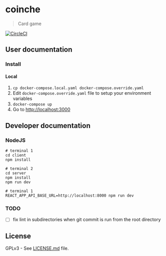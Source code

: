 # coinche

> Card game

[![CircleCI](https://circleci.com/gh/Oliboy50/coinche.svg?style=svg)](https://circleci.com/gh/Oliboy50/coinche)

## User documentation

### Install

#### Local

1. `cp docker-compose.local.yaml docker-compose.override.yaml`
1. Edit `docker-compose.override.yaml` file to setup your environment variables
1. `docker-compose up`
1. Go to [http://localhost:3000](http://localhost:3000)

## Developer documentation

### NodeJS

```shell
# terminal 1
cd client
npm install

# terminal 2
cd server
npm install
npm run dev

# terminal 1
REACT_APP_API_BASE_URL=http://localhost:8000 npm run dev
```

### TODO

- [ ] fix lint in subdirectories when git commit is run from the root directory

## License

GPLv3 - See [LICENSE.md](LICENSE.md) file.
